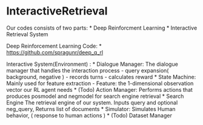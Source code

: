 # InteractiveRetrieval

Our codes consists of two parts:
    * Deep Reinforcment Learning 
    * Interactive Retrieval System
    
Deep Reinforcement Learning Code:
    * https://github.com/spragunr/deep_q_rl

Interactive System(Environment) :
    * Dialogue Manager:
        The dialogue manager that handles the interaction process 
            - query expansion( background, negative )
            - records turns
            - calculates reward
        * State Machine:
            Mainly used for feature extraction
                - Feature: the 1-dimensional observation vector our RL agent needs
        * (Todo) Action Manager: 
            Performs actions that produces posmodel and negmodel for search engine retrieval
    * Search Engine
        The retrieval engine of our system. 
        Inputs query and optional neg_query,
        Returns list of documents
    * Simulator:
        Simulates Human behavior, ( response to human actions )
    * (Todo) Dataset Manager
